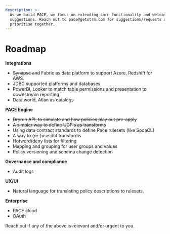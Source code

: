 ```yaml
---
description: >-
  As we build PACE, we focus on extending core functionality and welcome your
  suggestions. Reach out to pace@getstrm.com for suggestions/requests and tp
  prioritise together.
---
```


# Roadmap

**Integrations**

* ~~Synapse and~~ Fabric as data platform to support Azure, Redshift for AWS.
* JDBC supported platforms and databases
* PowerBI, Looker to match table permissions and presentation to downstream reporting
* Data.world, Atlan as catalogs

**PACE Engine**

* ~~Dryrun API, to simulate and how policies play out pre-apply~~
* ~~A simpler way to define UDF's as transforms~~
* Using data contract standards to define Pace rulesets (like SodaCL)
* A way to (re-)use dbt transforms
* Hotword/deny lists for filtering
* Mapping and grouping for user groups and values
* Policy versioning and schema change detection&#x20;

**Governance and compliance**

* Audit logs&#x20;

**UX/UI**

* Natural language for translating policy descriptions to rulesets.

**Enterprise**

* PACE cloud
* OAuth

Reach out if any of the above is relevant and/or urgent to you.&#x20;
